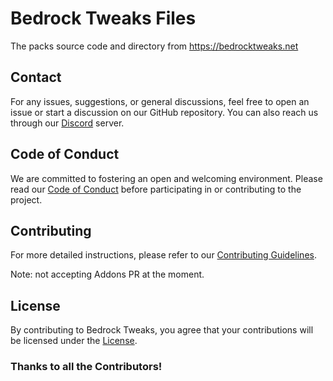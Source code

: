 # Bedrock Tweaks Files
The packs source code and directory from https://bedrocktweaks.net

## Contact
For any issues, suggestions, or general discussions, feel free to open an issue or start a discussion on our GitHub repository. You can also reach us through our [Discord](https://bedrocktweaks.net/discord) server.

## Code of Conduct
We are committed to fostering an open and welcoming environment. Please read our [Code of Conduct](CODE_OF_CONDUCT.md) before participating in or contributing to the project.

## Contributing
For more detailed instructions, please refer to our [Contributing Guidelines](CONTRIBUTING.md).

Note: not accepting Addons PR at the moment.

## License
By contributing to Bedrock Tweaks, you agree that your contributions will be licensed under the [License](LICENSE).

### Thanks to all the Contributors!
<!-- readme: collaborators,contributors -start -->
<!-- readme: collaborators,contributors -end -->
